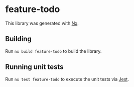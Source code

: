 # feature-todo

This library was generated with [Nx](https://nx.dev).

## Building

Run `nx build feature-todo` to build the library.

## Running unit tests

Run `nx test feature-todo` to execute the unit tests via [Jest](https://jestjs.io).
